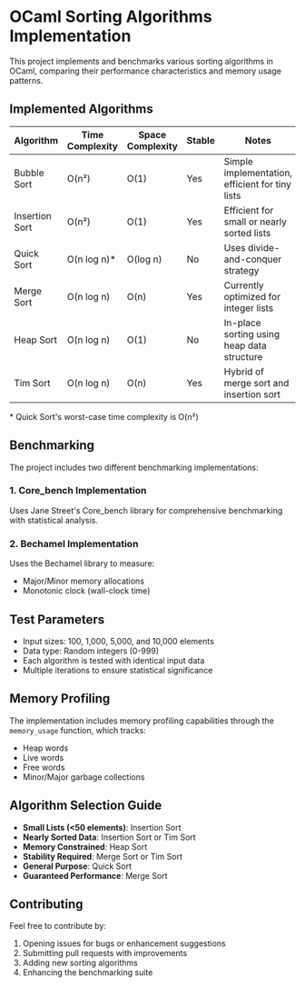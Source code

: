 # OCaml Sorting Algorithms Implementation

This project implements and benchmarks various sorting algorithms in OCaml, comparing their performance characteristics and memory usage patterns.

## Implemented Algorithms

| Algorithm | Time Complexity | Space Complexity | Stable | Notes |
|-----------|----------------|------------------|--------|-------|
| Bubble Sort | O(n²) | O(1) | Yes | Simple implementation, efficient for tiny lists |
| Insertion Sort | O(n²) | O(1) | Yes | Efficient for small or nearly sorted lists |
| Quick Sort | O(n log n)* | O(log n) | No | Uses divide-and-conquer strategy |
| Merge Sort | O(n log n) | O(n) | Yes | Currently optimized for integer lists |
| Heap Sort | O(n log n) | O(1) | No | In-place sorting using heap data structure |
| Tim Sort | O(n log n) | O(n) | Yes | Hybrid of merge sort and insertion sort |

\* Quick Sort's worst-case time complexity is O(n²)


## Benchmarking

The project includes two different benchmarking implementations:

### 1. Core_bench Implementation
Uses Jane Street's Core_bench library for comprehensive benchmarking with statistical analysis.

### 2. Bechamel Implementation
Uses the Bechamel library to measure:
- Major/Minor memory allocations
- Monotonic clock (wall-clock time)


## Test Parameters

- Input sizes: 100, 1,000, 5,000, and 10,000 elements
- Data type: Random integers (0-999)
- Each algorithm is tested with identical input data
- Multiple iterations to ensure statistical significance

## Memory Profiling

The implementation includes memory profiling capabilities through the `memory_usage` function, which tracks:
- Heap words
- Live words
- Free words
- Minor/Major garbage collections


## Algorithm Selection Guide

- **Small Lists (<50 elements)**: Insertion Sort
- **Nearly Sorted Data**: Insertion Sort or Tim Sort
- **Memory Constrained**: Heap Sort
- **Stability Required**: Merge Sort or Tim Sort
- **General Purpose**: Quick Sort
- **Guaranteed Performance**: Merge Sort

## Contributing

Feel free to contribute by:
1. Opening issues for bugs or enhancement suggestions
2. Submitting pull requests with improvements
3. Adding new sorting algorithms
4. Enhancing the benchmarking suite
